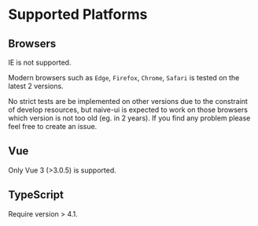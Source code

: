 <!--anchor:on-->

# Supported Platforms

## Browsers

IE is not supported.

Modern browsers such as `Edge`, `Firefox`, `Chrome`, `Safari` is tested on the latest 2 versions.

No strict tests are be implemented on other versions due to the constraint of develop resources, but naive-ui is expected to work on those browsers which version is not too old (eg. in 2 years). If you find any problem please feel free to create an issue.

## Vue

Only Vue 3 (>3.0.5) is supported.

## TypeScript

Require version > 4.1.
